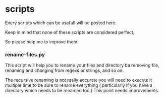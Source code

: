 # scripts

Every scripts which can be usefull will be posted here.

Keep in mind that none of these scripts are considered perfect,

So please help me to improve them.


### rename-files.py

  This script will help you to rename your files and directory ba removing file, renaming and changing from regexs or strings, and so on.

  The recursive renaming is not really accurate you will need to execute it multiple time to be sure to rename everything ( particularly if you have a directory which needs to be renamed too.) This point needs improvements.
